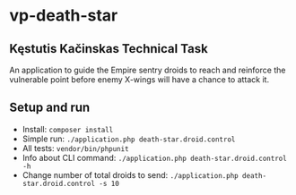 # vp-death-star

## Kęstutis Kačinskas Technical Task
An application to guide the Empire sentry droids to reach and reinforce the vulnerable point before enemy X-wings will have a chance to attack it.

## Setup and run

 * Install: `composer install`
 * Simple run: `./application.php death-star.droid.control`
 * All tests: `vendor/bin/phpunit`
 * Info about CLI command: `./application.php death-star.droid.control -h`
 * Change number of total droids to send: `./application.php death-star.droid.control -s 10`